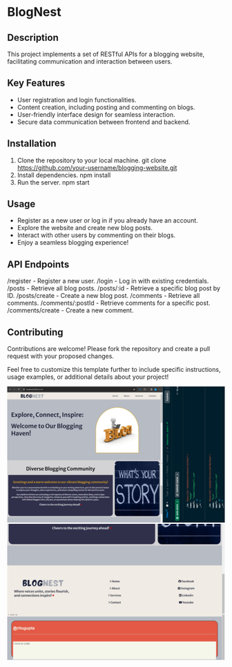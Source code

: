 # BlogNest

## Description
This project implements a set of RESTful APIs for a blogging website, facilitating communication and interaction between users.

## Key Features
- User registration and login functionalities.
- Content creation, including posting and commenting on blogs.
- User-friendly interface design for seamless interaction.
- Secure data communication between frontend and backend.

## Installation
1. Clone the repository to your local machine.
   git clone https://github.com/your-username/blogging-website.git
2. Install dependencies.
   npm install
3. Run the server.
   npm start
## Usage
- Register as a new user or log in if you already have an account.
- Explore the website and create new blog posts.
- Interact with other users by commenting on their blogs.
- Enjoy a seamless blogging experience!

## API Endpoints
/register - Register a new user.
/login - Log in with existing credentials.
/posts - Retrieve all blog posts.
/posts/:id - Retrieve a specific blog post by ID.
/posts/create - Create a new blog post.
/comments - Retrieve all comments.
/comments/:postId - Retrieve comments for a specific post.
/comments/create - Create a new comment.

## Contributing
Contributions are welcome! Please fork the repository and create a pull request with your proposed changes.

Feel free to customize this template further to include specific instructions, usage examples, or additional details about your project!

![Image1](./WebsitePhotos/sPOTIFY%20+%20blogweb.png)
![Image2](./WebsitePhotos/sPOTIFY%20+%20blogweb%20(1).png)

